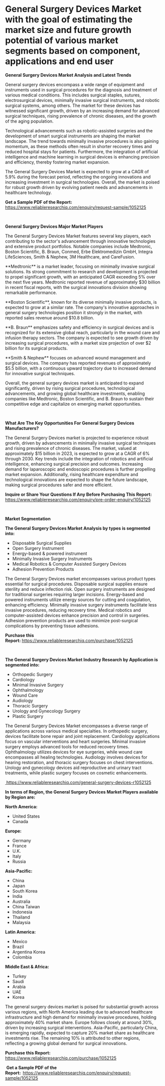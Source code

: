 <p><h1>General Surgery Devices Market with the goal of estimating the market size and future growth potential of various market segments based on component, applications and end user</h1></p><p><strong>General Surgery Devices Market Analysis and Latest Trends</strong></p>
<p><p>General surgery devices encompass a wide range of equipment and instruments used in surgical procedures for the diagnosis and treatment of various medical conditions. This includes surgical staples, sutures, electrosurgical devices, minimally invasive surgical instruments, and robotic surgical systems, among others. The market for these devices has witnessed significant growth, driven by an increasing demand for advanced surgical techniques, rising prevalence of chronic diseases, and the growth of the aging population.</p><p>Technological advancements such as robotic-assisted surgeries and the development of smart surgical instruments are shaping the market landscape. The trend towards minimally invasive procedures is also gaining momentum, as these methods often result in shorter recovery times and reduced hospital stays for patients. Furthermore, the integration of artificial intelligence and machine learning in surgical devices is enhancing precision and efficiency, thereby fostering market expansion. </p><p>The General Surgery Devices Market is expected to grow at a CAGR of 5.9% during the forecast period, reflecting the ongoing innovations and increasing investment in surgical technologies. Overall, the market is poised for robust growth driven by evolving patient needs and advancements in healthcare technology.</p></p>
<p><strong>Get a Sample PDF of the Report:&nbsp;</strong> <a href="https://www.reliableresearchiq.com/enquiry/request-sample/1052125?utm_campaign=3365&utm_medium=2&utm_source=Github&utm_content=ia&utm_term=19042025&utm_id=general-surgery-devices">https://www.reliableresearchiq.com/enquiry/request-sample/1052125</a></p>
<p>&nbsp;</p>
<p><strong>General Surgery Devices Major Market Players</strong></p>
<p><p>The General Surgery Devices Market features several key players, each contributing to the sector's advancement through innovative technologies and extensive product portfolios. Notable companies include Medtronic, Boston Scientific, B. Braun, Conmed, Erbe Elektromedizin GmbH, Integra LifeSciences, Smith & Nephew, 3M Healthcare, and CareFusion.</p><p>**Medtronic** is a market leader, focusing on minimally invasive surgical solutions. Its strong commitment to research and development is projected to propel significant growth, with an anticipated CAGR exceeding 5% over the next five years. Medtronic reported revenue of approximately $30 billion in recent fiscal reports, with the surgical innovations division showing remarkable performance.</p><p>**Boston Scientific**, known for its diverse minimally invasive products, is expected to grow at a similar rate. The company's innovative approaches in general surgery technologies position it strongly in the market, with reported sales revenue around $10.8 billion.</p><p>**B. Braun** emphasizes safety and efficiency in surgical devices and is recognized for its extensive global reach, particularly in the wound care and infusion therapy sectors. The company is expected to see growth driven by increasing surgical procedures, with a market size projection of over $2 billion for its surgical products.</p><p>**Smith & Nephew** focuses on advanced wound management and surgical devices. The company has reported revenues of approximately $5.5 billion, with a continuous upward trajectory due to increased demand for innovative surgical techniques.</p><p>Overall, the general surgery devices market is anticipated to expand significantly, driven by rising surgical procedures, technological advancements, and growing global healthcare investments, enabling companies like Medtronic, Boston Scientific, and B. Braun to sustain their competitive edge and capitalize on emerging market opportunities.</p></p>
<p>&nbsp;</p>
<p><strong>What Are The Key Opportunities For General Surgery Devices Manufacturers?</strong></p>
<p><p>The General Surgery Devices market is projected to experience robust growth, driven by advancements in minimally invasive surgical techniques and rising prevalence of chronic diseases. The market, valued at approximately $15 billion in 2023, is expected to grow at a CAGR of 6% through 2030. Key trends include the integration of robotics and artificial intelligence, enhancing surgical precision and outcomes. Increasing demand for laparoscopic and endoscopic procedures is further propelling market expansion. Additionally, rising healthcare expenditure and technological innovations are expected to shape the future landscape, making surgical procedures safer and more efficient.</p></p>
<p><strong>Inquire or Share Your Questions If Any Before Purchasing This Report:</strong> <a href="https://www.reliableresearchiq.com/enquiry/pre-order-enquiry/1052125?utm_campaign=3365&utm_medium=2&utm_source=Github&utm_content=ia&utm_term=19042025&utm_id=general-surgery-devices">https://www.reliableresearchiq.com/enquiry/pre-order-enquiry/1052125</a></p>
<p>&nbsp;</p>
<p><strong>Market Segmentation</strong></p>
<p><strong>The General Surgery Devices Market Analysis by types is segmented into:</strong></p>
<p><ul><li>Disposable Surgical Supplies</li><li>Open Surgery Instrument</li><li>Energy-based & powered instrument</li><li>Minimally Invasive Surgery Instruments</li><li>Medical Robotics & Computer Assisted Surgery Devices</li><li>Adhesion Prevention Products</li></ul></p>
<p><p>The General Surgery Devices market encompasses various product types essential for surgical procedures. Disposable surgical supplies ensure sterility and reduce infection risk. Open surgery instruments are designed for traditional surgeries requiring larger incisions. Energy-based and powered instruments utilize energy sources for cutting and coagulation, enhancing efficiency. Minimally invasive surgery instruments facilitate less invasive procedures, reducing recovery time. Medical robotics and computer-assisted devices enhance precision and control in surgeries. Adhesion prevention products are used to minimize post-surgical complications by preventing tissue adhesions.</p></p>
<p><strong>Purchase this Report:&nbsp;</strong><a href="https://www.reliableresearchiq.com/purchase/1052125?utm_campaign=3365&utm_medium=2&utm_source=Github&utm_content=ia&utm_term=19042025&utm_id=general-surgery-devices">https://www.reliableresearchiq.com/purchase/1052125</a></p>
<p>&nbsp;</p>
<p><strong>The General Surgery Devices Market Industry Research by Application is segmented into:</strong></p>
<p><ul><li>Orthopedic Surgery</li><li>Cardiology</li><li>Minimal Invasive Surgery</li><li>Ophthalmology</li><li>Wound Care</li><li>Audiology</li><li>Thoracic Surgery</li><li>Urology and Gynecology Surgery</li><li>Plastic Surgery</li></ul></p>
<p><p>The General Surgery Devices Market encompasses a diverse range of applications across various medical specialties. In orthopedic surgery, devices facilitate bone repair and joint replacement. Cardiology applications focus on vascular interventions and heart surgeries. Minimal invasive surgery employs advanced tools for reduced recovery times. Ophthalmology utilizes devices for eye surgeries, while wound care encompasses all healing technologies. Audiology involves devices for hearing restoration, and thoracic surgery focuses on chest interventions. Urology and gynecology devices aid reproductive and urinary tract treatments, while plastic surgery focuses on cosmetic enhancements.</p></p>
<p><a href="https://www.reliableresearchiq.com/general-surgery-devices-r1052125?utm_campaign=3365&utm_medium=2&utm_source=Github&utm_content=ia&utm_term=19042025&utm_id=general-surgery-devices">&nbsp;https://www.reliableresearchiq.com/general-surgery-devices-r1052125</a></p>
<p><strong>In terms of Region, the General Surgery Devices Market Players available by Region are:</strong></p>
<p>
    <p> <strong> North America: </strong>
        <ul>
            <li>United States</li>
            <li>Canada</li>
        </ul>
        </p> 
    <p> <strong> Europe: </strong>
        <ul>
            <li>Germany</li>
            <li>France</li>
            <li>U.K.</li>
            <li>Italy</li>
            <li>Russia</li>
        </ul>
        </p> 
    <p> <strong> Asia-Pacific: </strong>
        <ul>
            <li>China</li>
            <li>Japan</li>
            <li>South Korea</li>
            <li>India</li>
            <li>Australia</li>
            <li>China Taiwan</li>
            <li>Indonesia</li>
            <li>Thailand</li>
            <li>Malaysia</li>
        </ul>
        </p> 
    <p> <strong> Latin America: </strong>
        <ul>
            <li>Mexico</li>
            <li>Brazil</li>
            <li>Argentina Korea</li>
            <li>Colombia</li>
        </ul>
        </p> 
    <p> <strong> Middle East & Africa: </strong>
        <ul>
            <li>Turkey</li>
            <li>Saudi</li>
            <li>Arabia</li>
            <li>UAE</li>
            <li>Korea</li>
        </ul>
    </p>
    </p>
<p><p>The general surgery devices market is poised for substantial growth across various regions, with North America leading due to advanced healthcare infrastructure and high demand for minimally invasive procedures, holding approximately 40% market share. Europe follows closely at around 30%, driven by increasing surgical interventions. Asia-Pacific, particularly China, is emerging rapidly, expected to capture 20% market share as healthcare investments rise. The remaining 10% is attributed to other regions, reflecting a growing global demand for surgical innovations.</p></p>
<p><strong>Purchase this Report: </strong><a href="https://www.reliableresearchiq.com/purchase/1052125?utm_campaign=3365&utm_medium=2&utm_source=Github&utm_content=ia&utm_term=19042025&utm_id=general-surgery-devices">https://www.reliableresearchiq.com/purchase/1052125</a></p>
<p>&nbsp;<strong>Get a Sample PDF of the Report:&nbsp;&nbsp;</strong><a href="https://www.reliableresearchiq.com/enquiry/request-sample/1052125?utm_campaign=3365&utm_medium=2&utm_source=Github&utm_content=ia&utm_term=19042025&utm_id=general-surgery-devices">https://www.reliableresearchiq.com/enquiry/request-sample/1052125</a></p>
<p><strong></strong></p>
<p><p></p><p></p><p></p></p>